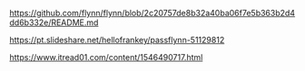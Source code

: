 https://github.com/flynn/flynn/blob/2c20757de8b32a40ba06f7e5b363b2d4dd6b332e/README.md

https://pt.slideshare.net/hellofrankey/passflynn-51129812

https://www.itread01.com/content/1546490717.html
